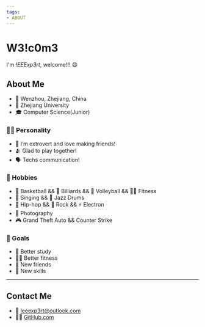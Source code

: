 ```yaml
---
tags:
- ABOUT
---
```


# W3!c0m3

I'm *!EEExp3rt*, welcome!!! 😄

## About Me

- 📌 Wenzhou, Zhejiang, China
- 🏫 Zhejiang University
- 🎓 Computer Science(Junior)

### 🙋‍♂️ Personality

- 👥 I’m extrovert and love making friends!
- 🫂 Glad to play together!
- 🗣️ Techs communication!

### 💟 Hobbies

- 🏀 Basketball && 🎱 Billiards && 🏐 Volleyball && 🏋️‍♂️ Fitness
- 🎤 Singing && 🥁 Jazz Drums
- 🎵 Hip-hop && 🤘 Rock && ⚡ Electron
- 📸 Photography
- 🎮 Grand Theft Auto && Counter Strike

### 🎯 Goals

- 📝 Better study
- 🏃‍♂️ Better fitness
- 👬 New friends
- 🤹 New skills

---

## Contact Me

- 📧 [leeexp3rt@outlook.com](mailto:leeexp3rt@outlook.com)
- 👨‍💻 [GitHub.com](https://github.com/lEEExp3rt)

